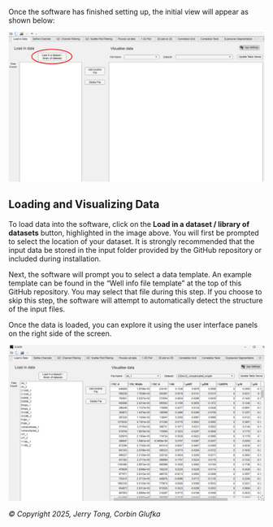 Once the software has finished setting up, the initial view will appear as shown below:

![Loading Data Page](Pictures/load_data.png)

## Loading and Visualizing Data
To load data into the software, click on the **Load in a dataset / library of datasets** button, highlighted in the image above. You will first be prompted to select the location of your dataset. It is strongly recommended that the input data be stored in the input folder provided by the GitHub repository or included during installation.

Next, the software will prompt you to select a data template. An example template can be found in the “Well info file template” at the top of this GitHub repository. You may select that file during this step. If you choose to skip this step, the software will attempt to automatically detect the structure of the input files.

Once the data is loaded, you can explore it using the user interface panels on the right side of the screen.

![Data Viewer Example](Pictures/data_viewer.png)


*© Copyright 2025, Jerry Tong, Corbin Glufka*
